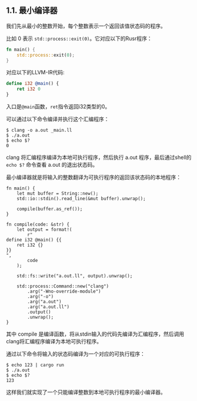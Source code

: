 ## 1.1. 最小编译器

我们先从最小的整数开始，每个整数表示一个返回该值状态码的程序。

比如 0 表示 `std::process::exit(0)`。它对应以下的Rusr程序：

```rust
fn main() {
	std::process::exit(0);
}
```

对应以下的LLVM-IR代码:

```ll
define i32 @main() {
	ret i32 0
}
```

入口是`@main`函数，`ret`指令返回i32类型的0。

可以通过以下命令编译并执行这个汇编程序：

```
$ clang -o a.out _main.ll
$ ./a.out
$ echo $?
0
```

clang 将汇编程序编译为本地可执行程序，然后执行 a.out 程序，最后通过shell的 `echo $?` 命令查看 a.out 的退出状态码。

最小编译器就是将输入的整数翻译为可执行程序的返回该状态码的本地程序：

```rust,noplayground
fn main() {
	let mut buffer = String::new();
    std::io::stdin().read_line(&mut buffer).unwrap();

    compile(buffer.as_ref());
}

fn compile(code: &str) {
    let output = format!(
        r"
define i32 @main() {{
	ret i32 {}
}}
",
        code
    );

    std::fs::write("a.out.ll", output).unwrap();

	std::process::Command::new("clang")
		.arg("-Wno-override-module")
		.arg("-o")
		.arg("a.out")
		.arg("a.out.ll")
		.output()
		.unwrap();
}
```

其中 compile 是编译函数，将从stdin输入的代码先编译为汇编程序，然后调用clang将汇编程序编译为本地可执行程序。

通过以下命令将输入的状态码编译为一个对应的可执行程序：

```shell
$ echo 123 | cargo run
$ ./a.out
$ echo $?
123
```

这样我们就实现了一个只能编译整数到本地可执行程序的最小编译器。
